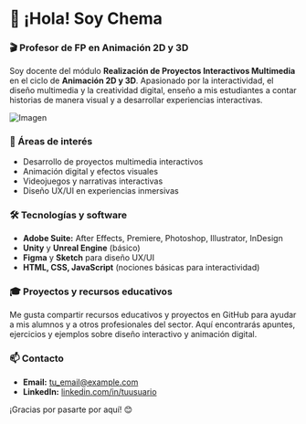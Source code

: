 # 👋 ¡Hola! Soy Chema

### 🎬 Profesor de FP en Animación 2D y 3D
Soy docente del módulo **Realización de Proyectos Interactivos Multimedia** en el ciclo de **Animación 2D y 3D**. Apasionado por la interactividad, el diseño multimedia y la creatividad digital, enseño a mis estudiantes a contar historias de manera visual y a desarrollar experiencias interactivas.

![Imagen]([https://github.com/tuusuario.png](https://img.freepik.com/vector-gratis/banner-linkedin-negocios-degradado_23-2150091566.jpg))

### 🚀 Áreas de interés
- Desarrollo de proyectos multimedia interactivos
- Animación digital y efectos visuales
- Videojuegos y narrativas interactivas
- Diseño UX/UI en experiencias inmersivas

### 🛠️ Tecnologías y software
- **Adobe Suite:** After Effects, Premiere, Photoshop, Illustrator, InDesign
- **Unity** y **Unreal Engine** (básico)
- **Figma** y **Sketch** para diseño UX/UI
- **HTML, CSS, JavaScript** (nociones básicas para interactividad)

### 🎓 Proyectos y recursos educativos
Me gusta compartir recursos educativos y proyectos en GitHub para ayudar a mis alumnos y a otros profesionales del sector. Aquí encontrarás apuntes, ejercicios y ejemplos sobre diseño interactivo y animación digital.

### 📫 Contacto
- **Email:** [tu_email@example.com](mailto:jmternero@educa.madrid.org)
- **LinkedIn:** [linkedin.com/in/tuusuario](https://linkedin.com/in/tuusuario)

¡Gracias por pasarte por aquí! 😊
<!--
**ChemaTS/ChemaTS** is a ✨ _special_ ✨ repository because its `README.md` (this file) appears on your GitHub profile.

Here are some ideas to get you started:

- 🔭 I’m currently working on ...
- 🌱 I’m currently learning ...
- 👯 I’m looking to collaborate on ...
- 🤔 I’m looking for help with ...
- 💬 Ask me about ...
- 📫 How to reach me: ...
- 😄 Pronouns: ...
- ⚡ Fun fact: ...
-->
